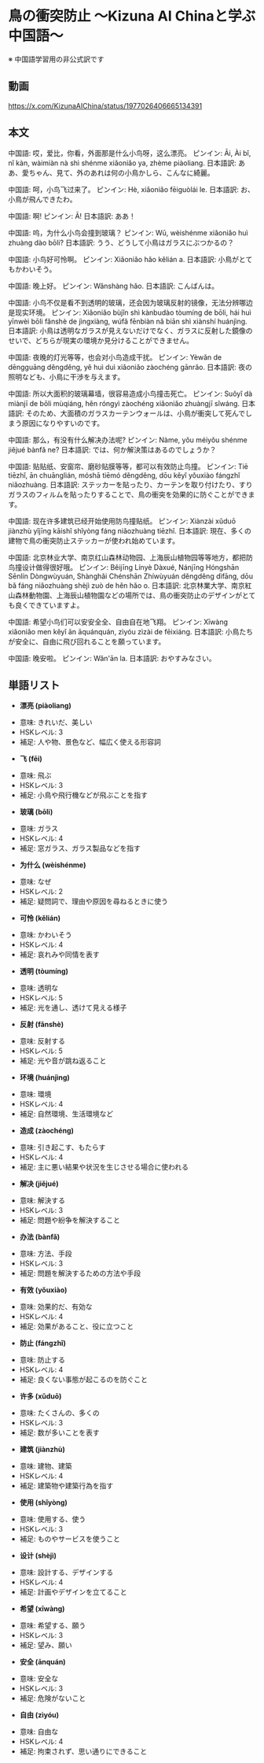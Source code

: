 # 鳥の衝突防止 〜Kizuna AI Chinaと学ぶ中国語〜
※ 中国語学習用の非公式訳です

## 動画
https://x.com/KizunaAIChina/status/1977026406665134391

## 本文

中国語: 哎，爱比，你看，外面那是什么小鸟呀，这么漂亮。
ピンイン: Āi, Ài bǐ, nǐ kàn, wàimiàn nà shì shénme xiǎoniǎo ya, zhème piàoliang.
日本語訳: ああ、愛ちゃん、見て、外のあれは何の小鳥かしら、こんなに綺麗。

中国語: 呵，小鸟飞过来了。
ピンイン: Hè, xiǎoniǎo fēiguòlái le.
日本語訳: お、小鳥が飛んできたわ。

中国語: 啊!
ピンイン: Ā!
日本語訳: ああ！

中国語: 呜，为什么小鸟会撞到玻璃？
ピンイン: Wū, wèishénme xiǎoniǎo huì zhuàng dào bōli?
日本語訳: うう、どうして小鳥はガラスにぶつかるの？

中国語: 小鸟好可怜啊。
ピンイン: Xiǎoniǎo hǎo kělián a.
日本語訳: 小鳥がとてもかわいそう。

中国語: 晚上好。
ピンイン: Wǎnshàng hǎo.
日本語訳: こんばんは。

中国語: 小鸟不仅是看不到透明的玻璃，还会因为玻璃反射的镜像，无法分辨哪边是现实环境。
ピンイン: Xiǎoniǎo bùjǐn shì kànbudào tòumíng de bōli, hái huì yīnwèi bōli fǎnshè de jìngxiàng, wúfǎ fēnbiàn nǎ biān shì xiànshí huánjìng.
日本語訳: 小鳥は透明なガラスが見えないだけでなく、ガラスに反射した鏡像のせいで、どちらが現実の環境か見分けることができません。

中国語: 夜晚的灯光等等，也会对小鸟造成干扰。
ピンイン: Yèwǎn de dēngguāng děngděng, yě huì duì xiǎoniǎo zàochéng gānrǎo.
日本語訳: 夜の照明なども、小鳥に干渉を与えます。

中国語: 所以大面积的玻璃幕墙，很容易造成小鸟撞击死亡。
ピンイン: Suǒyǐ dà miànjī de bōli mùqiáng, hěn róngyì zàochéng xiǎoniǎo zhuàngjī sǐwáng.
日本語訳: そのため、大面積のガラスカーテンウォールは、小鳥が衝突して死んでしまう原因になりやすいのです。

中国語: 那么，有没有什么解决办法呢?
ピンイン: Nàme, yǒu méiyǒu shénme jiějué bànfǎ ne?
日本語訳: では、何か解決策はあるのでしょうか？

中国語: 贴贴纸、安窗帘、磨砂贴膜等等，都可以有效防止鸟撞。
ピンイン: Tiē tiēzhǐ, ān chuānglián, móshā tiēmó děngděng, dōu kěyǐ yǒuxiào fángzhǐ niǎozhuàng.
日本語訳: ステッカーを貼ったり、カーテンを取り付けたり、すりガラスのフィルムを貼ったりすることで、鳥の衝突を効果的に防ぐことができます。

中国語: 现在许多建筑已经开始使用防鸟撞贴纸。
ピンイン: Xiànzài xǔduō jiànzhù yǐjīng kāishǐ shǐyòng fáng niǎozhuàng tiēzhǐ.
日本語訳: 現在、多くの建物で鳥の衝突防止ステッカーが使われ始めています。

中国語: 北京林业大学、南京红山森林动物园、上海辰山植物园等等地方，都把防鸟撞设计做得很好哦。
ピンイン: Běijīng Línyè Dàxué, Nánjīng Hóngshān Sēnlín Dòngwùyuán, Shànghǎi Chénshān Zhíwùyuán děngděng dìfāng, dōu bǎ fáng niǎozhuàng shèjì zuò de hěn hǎo o.
日本語訳: 北京林業大学、南京紅山森林動物園、上海辰山植物園などの場所では、鳥の衝突防止のデザインがとても良くできていますよ。

中国語: 希望小鸟们可以安安全全、自由自在地飞翔。
ピンイン: Xīwàng xiǎoniǎo men kěyǐ ān āquánquán, zìyóu zìzài de fēixiáng.
日本語訳: 小鳥たちが安全に、自由に飛び回れることを願っています。

中国語: 晚安啦。
ピンイン: Wǎn'ān la.
日本語訳: おやすみなさい。

## 単語リスト

* **漂亮 (piàoliang)**
- 意味: きれいだ、美しい
- HSKレベル: 3
- 補足: 人や物、景色など、幅広く使える形容詞

* **飞 (fēi)**
- 意味: 飛ぶ
- HSKレベル: 3
- 補足: 小鳥や飛行機などが飛ぶことを指す

* **玻璃 (bōli)**
- 意味: ガラス
- HSKレベル: 4
- 補足: 窓ガラス、ガラス製品などを指す

* **为什么 (wèishénme)**
- 意味: なぜ
- HSKレベル: 2
- 補足: 疑問詞で、理由や原因を尋ねるときに使う

* **可怜 (kělián)**
- 意味: かわいそう
- HSKレベル: 4
- 補足: 哀れみや同情を表す

* **透明 (tòumíng)**
- 意味: 透明な
- HSKレベル: 5
- 補足: 光を通し、透けて見える様子

* **反射 (fǎnshè)**
- 意味: 反射する
- HSKレベル: 5
- 補足: 光や音が跳ね返ること

* **环境 (huánjìng)**
- 意味: 環境
- HSKレベル: 4
- 補足: 自然環境、生活環境など

* **造成 (zàochéng)**
- 意味: 引き起こす、もたらす
- HSKレベル: 4
- 補足: 主に悪い結果や状況を生じさせる場合に使われる

* **解决 (jiějué)**
- 意味: 解決する
- HSKレベル: 3
- 補足: 問題や紛争を解決すること

* **办法 (bànfǎ)**
- 意味: 方法、手段
- HSKレベル: 3
- 補足: 問題を解決するための方法や手段

* **有效 (yǒuxiào)**
- 意味: 効果的だ、有効な
- HSKレベル: 4
- 補足: 効果があること、役に立つこと

* **防止 (fángzhǐ)**
- 意味: 防止する
- HSKレベル: 4
- 補足: 良くない事態が起こるのを防ぐこと

* **许多 (xǔduō)**
- 意味: たくさんの、多くの
- HSKレベル: 3
- 補足: 数が多いことを表す

* **建筑 (jiànzhù)**
- 意味: 建物、建築
- HSKレベル: 4
- 補足: 建築物や建築行為を指す

* **使用 (shǐyòng)**
- 意味: 使用する、使う
- HSKレベル: 3
- 補足: ものやサービスを使うこと

* **设计 (shèjì)**
- 意味: 設計する、デザインする
- HSKレベル: 4
- 補足: 計画やデザインを立てること

* **希望 (xīwàng)**
- 意味: 希望する、願う
- HSKレベル: 3
- 補足: 望み、願い

* **安全 (ānquán)**
- 意味: 安全な
- HSKレベル: 3
- 補足: 危険がないこと

* **自由 (zìyóu)**
- 意味: 自由な
- HSKレベル: 4
- 補足: 拘束されず、思い通りにできること
